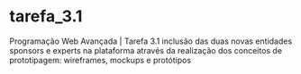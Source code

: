 # tarefa_3.1
Programação Web Avançada |  Tarefa 3.1 inclusão das duas novas entidades sponsors e experts na plataforma através da realização dos conceitos de prototipagem: wireframes, mockups e protótipos
